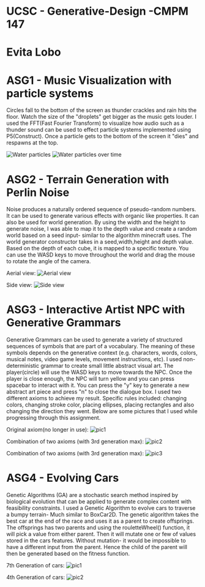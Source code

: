 # UCSC - Generative-Design -CMPM 147
#          Evita Lobo  


# ASG1 - Music Visualization with particle systems
Circles fall to the bottom of the screen as thunder crackles and rain hits the floor. Watch the size of the "droplets" get bigger as the music gets louder. I used the FFT(Fast Fourier Transform) to visualize how audio such as a thunder sound can be used to effect particle systems implemented using P5(Construct). Once a particle gets to the bottom of the screen it "dies" and respawns at the top.

![Water particles](https://github.com/Evitalobo/UCSC---Generative-Design/blob/master/img/Screen%20Shot%202019-07-06%20at%205.55.39%20PM.png?raw=true)
![Water particles over time](https://github.com/Evitalobo/UCSC---Generative-Design/blob/master/img/Screen%20Shot%202019-07-06%20at%205.55.52%20PM.png?raw=true)


# ASG2 - Terrain Generation with Perlin Noise
Noise produces a naturally ordered sequence of pseudo-random numbers. It can be used to generate various effects with organic like properties. It can also be used for world generation. By using the width and the height to generate noise, I was able to map it to the depth value and create a random world based on a seed input- similar to the algorithm minecraft uses. The world generator constructor takes in a seed,width,height and depth value. Based on the depth of each cube, it is mapped to a specific texture. You can use the WASD keys to move throughout the world and drag the mouse to rotate the angle of the camera.

Aerial view:
![Aerial view](https://github.com/Evitalobo/UCSC---Generative-Design/blob/master/img/ASG2PIC.png?raw=true) 

Side view:
![Side view](https://github.com/Evitalobo/UCSC---Generative-Design/blob/master/img/ASG2PIC1.png?raw=true)




# ASG3 - Interactive Artist NPC with Generative Grammars
Generative Grammars can be used to generate a variety of structured sequences of symbols that are part of a vocabulary. The meaning of these symbols depends on the generative context (e.g. characters, words, colors, musical notes, video game levels, movement instructions, etc). I used non-deterministic grammar to create small little abstract visual art.  The player(circle) will use the WASD keys to move towards the NPC. Once the player is close enough, the NPC will turn yellow and you can press spacebar to interact with it. You can press the "y" key to generate a new abstract art piece and press "n" to close the dialogue box. I used two different axioms to achieve my result. Specific rules included: changing colors, changing stroke color, placing ellipses, placing rectangles and also changing the direction they went. Below are some pictures that I used while progressing through this assignment. 

Original axiom(no longer in use):
![pic1](https://github.com/Evitalobo/UCSC---Generative-Design/blob/master/img/ASG3-2.png?raw=true)

Combination of two axioms (with 3rd generation max):
![pic2](https://github.com/Evitalobo/UCSC---Generative-Design/blob/master/img/ASG3-3.png?raw=true)

Combination of two axioms (with 3rd generation max):
![pic3](https://github.com/Evitalobo/UCSC---Generative-Design/blob/master/img/ASG3-4.png?raw=true)




# ASG4 - Evolving Cars
Genetic Algorithms (GA) are a stochastic search method inspired by biological evolution  that can be applied to generate complex content with feasibility constraints. I used a Genetic Algorithm to evolve cars to traverse a bumpy terrain- Much similar to BoxCar2D. The genetic algorithm takes the best car at the end of the race and uses it as a parent to create offsprings. The offsprings has two parents and using the rouletteWheel() function, it will pick a value from either parent. Then it will mutate one or few of values stored in the cars features. Without mutation- it would be impossible to have a different input from the parent. Hence the child of the parent will then be generated based on the fitness function. 

7th Generation of cars:
![pic1](https://github.com/Evitalobo/UCSC---Generative-Design/blob/master/img/ASG4-1.png?raw=true)

4th Generation of cars:
![pic2](https://github.com/Evitalobo/UCSC---Generative-Design/blob/master/img/ASG4-2.png?raw=true)

